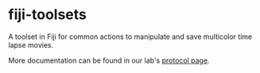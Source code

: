 # fiji-toolsets
A toolset in Fiji for common actions to manipulate and save multicolor time lapse movies.

More documentation can be found in our lab's [protocol page](https://roamresearch.com/#/app/akamatsulab/page/OaNeICnHv).
